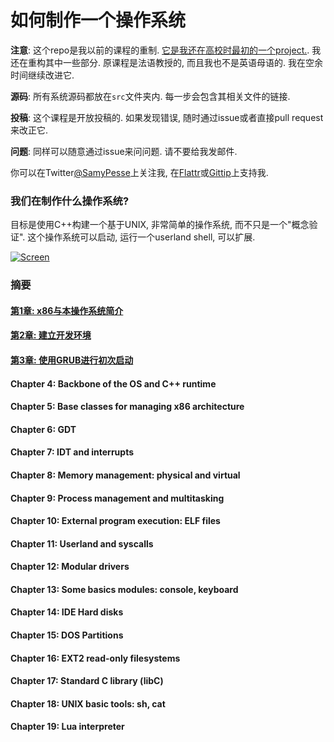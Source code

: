 如何制作一个操作系统
=======================================

**注意**: 这个repo是我以前的课程的重制. [它是我还在高校时最初的一个project.](https://github.com/SamyPesse/devos). 我还在重构其中一些部分. 原课程是法语教授的, 而且我也不是英语母语的. 我在空余时间继续改进它.

**源码**: 所有系统源码都放在`src`文件夹内. 每一步会包含其相关文件的链接.

**投稿**: 这个课程是开放投稿的. 如果发现错误, 随时通过issue或者直接pull request来改正它.

**问题**: 同样可以随意通过issue来问问题. 请不要给我发邮件.

你可以在Twitter[@SamyPesse](https://twitter.com/SamyPesse)上关注我, 在[Flattr](https://flattr.com/profile/samy.pesse)或[Gittip](https://www.gittip.com/SamyPesse/)上支持我.

### 我们在制作什么操作系统?

目标是使用C++构建一个基于UNIX, 非常简单的操作系统, 而不只是一个"概念验证". 这个操作系统可以启动, 运行一个userland shell, 可以扩展.



[![Screen](https://raw.github.com/SamyPesse/How-to-Make-a-Computer-Operating-System/master/preview.png)](https://raw.github.com/SamyPesse/How-to-Make-a-Computer-Operating-System/master/preview.png)

### 摘要

#### [第1章: x86与本操作系统简介](Chapter-1/README.md)

#### [第2章: 建立开发环境](Chapter-2/README.md)

#### [第3章: 使用GRUB进行初次启动](Chapter-3/README.md)

#### Chapter 4: Backbone of the OS and C++ runtime

#### Chapter 5: Base classes for managing x86 architecture

#### Chapter 6: GDT

#### Chapter 7: IDT and interrupts

#### Chapter 8: Memory management: physical and virtual

#### Chapter 9: Process management and multitasking

#### Chapter 10: External program execution: ELF files

#### Chapter 11: Userland and syscalls

#### Chapter 12: Modular drivers

#### Chapter 13: Some basics modules: console, keyboard

#### Chapter 14: IDE Hard disks

#### Chapter 15: DOS Partitions

#### Chapter 16: EXT2 read-only filesystems

#### Chapter 17: Standard C library (libC)

#### Chapter 18: UNIX basic tools: sh, cat

#### Chapter 19: Lua interpreter

